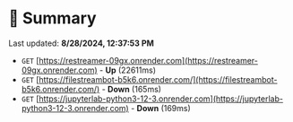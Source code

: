 # 📖 Summary
Last updated: **8/28/2024, 12:37:53 PM**

- `GET` [https://restreamer-09gx.onrender.com](https://restreamer-09gx.onrender.com) - **Up** (22611ms)
- `GET` [https://filestreambot-b5k6.onrender.com/](https://filestreambot-b5k6.onrender.com/) - **Down** (165ms)
- `GET` [https://jupyterlab-python3-12-3.onrender.com](https://jupyterlab-python3-12-3.onrender.com) - **Down** (169ms)
